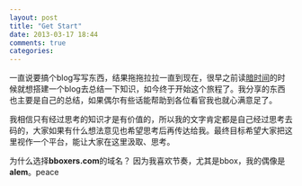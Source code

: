 ```yaml
---
layout: post
title: "Get Start"
date: 2013-03-17 18:44
comments: true
categories: 
---
```

一直说要搞个blog写写东西，结果拖拖拉拉一直到现在，很早之前读[暗时间](http://book.douban.com/subject/6709809/)的时候就想搭建一个blog去总结一下知识，如今终于开始这个旅程了。我分享的东西也主要是自己的总结，如果偶尔有些话能帮助到各位看官我也就心满意足了。

我相信只有经过思考的知识才是有价值的，所以我的文字肯定都是自己经过思考去码的，大家如果有什么想法意见也希望思考后再传达给我。最终目标希望大家把这里视作一个平台，能让大家在这里汲取、思考。

为什么选择**bboxers.com**的域名？ 因为我喜欢节奏，尤其是bbox，我的偶像是**alem**。peace

